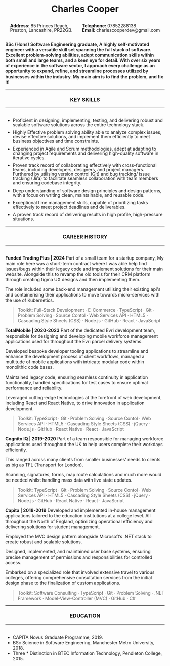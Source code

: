 <h1 style="text-align:center; line-height: 1">Charles Cooper</h1>
<div style="display: flex; width: 100%; justify-content: space-around;">
<p style="line-height: 1"><b>Address: </b>85 Princes Reach,<br> Preston, Lancashire, PR22GB.</p>

<p style="line-height: 1; text-align:start;"><b>Telephone: </b>07852288138<br><b>Email: </b>charlescooperdev@gmail.com</p>
</div>

<p style="font-weight: 600; ">BSc (Hons) Software Engineering graduate, A highly self-motivated engineer with a versatile skill set spanning the full stack of software. Excellent problem-solving abilities, adept communication skills within both small and large teams, and a keen eye for detail. With over six years of experience in the software sector, I approach every challenge as an opportunity to expand, refine, and streamline processes utilized by businesses within the industry. My main aim is to find the problem, and fix it!<p>

<div style="border-bottom: 1px solid black; border-top: 1px solid black">
<h3 style="text-align:center;">KEY SKILLS</h3>
</div>
<br>
<ul >
<li style="line-height: 1; margin-bottom: 10px">Proficient in designing, implementing, testing, and delivering robust and scalable software solutions across the entire technology stack.</li>
<li style="line-height: 1; margin-bottom: 10px">Highly Effective problem solving ability able to analyze complex issues, devise effective solutions, and implement them efficiently to meet business objectives and time constraints.</li>
<li style="line-height: 1; margin-bottom: 10px">Experienced in Agile and Scrum methodologies, adept at adapting to changing project requirements and delivering high-quality software in iterative cycles.</li>
<li style="line-height: 1; margin-bottom: 10px">Proven track record of collaborating effectively with cross-functional teams, including developers, designers, and project managers. Furthered by utilising version control (Git) and bug tracking/ issue tracking (Jira) to facilitate seamless collaboration with team members and ensuring codebase integrity.</li>
<li style="line-height: 1; margin-bottom: 10px">Deep understanding of software design principles and design patterns, with a focus on writing clean, maintainable, and reusable code.</li>
<li style="line-height: 1; margin-bottom: 10px">Exceptional time management skills, capable of prioritizing tasks effectively to meet project deadlines and deliverables.</li>
<li style="line-height: 1; margin-bottom: 10px">A proven track record of delivering results in high profile, high-pressure situations.</li>
</ul>

<div style="border-bottom: 1px solid black; border-top: 1px solid black">
<h3 style="text-align:center;">CAREER HISTORY</h3>
</div>
<br>

**Funded Trading Plus | 2024**
Part of a small team for a startup company, My main role here was a short-term contract where I was able help find issues/bugs within their legacy code and implement solutions for their main website. Alongside this to revamp the old tools for their CRM platform through creating figma UX designs and then implementing them.

The role included some back-end management utilising their existing api's and containerising their applications to move towards micro-services with the use of Kubernetics.

> Toolkit: Full-Stack Development · E-Commerce · TypeScript · Git · Problem Solving · Source Contol · Web Services API · HTML5 · Cascading Style Sheets (CSS) · Node.js · GitHub · React · JavaScript

**TotalMobile | 2020-2023**
Part of the dedicated Evri development team, responsible for designing and developing mobile workforce management applications used for throughout the Evri parcel delivery systems.

Developed bespoke developer tooling applications to streamline and enhance the development process of client workflows, managed a multitude of mobile applications with intricate modular code within monolithic code bases.

Maintained legacy code, ensuring seamless continuity in application functionality, handled specifications for test cases to ensure optimal performance and reliability.

Leveraged cutting-edge technologies at the forefront of web development, including React and React Native, to drive innovation in application development.

> Toolkit: TypeScript · Git · Problem Solving · Source Contol · Web Services API · HTML5 · Cascading Style Sheets (CSS) · jQuery · Node.js · GitHub · React Native · React · JavaScript

**Cognito IQ | 2019-2020**
Part of a team responsible for managing workforce applications used throughout the UK to help users complete their workdays efficiently.

This ranged across many clients from smaller businesses' needs to clients as big as TFL (Transport for London).

Scanning, signatures, forms, map route calculations and much more would be needed whilst handling mass data with live state updates.

> Toolkit: TypeScript · Git · Problem Solving · Source Contol · Web Services API · HTML5 · Cascading Style Sheets (CSS) · jQuery · Node.js · GitHub · React Native · React · JavaScript

**Capita | 2018-2019**
Developed and implemented in-house management applications tailored to the education institutions at a college level. All throughout the North of England, optimizing operational efficiency and delivering solutions for student management.

Employed the MVC design pattern alongside Microsoft’s .NET stack to create robust and scalable solutions.

Designed, implemented, and maintained user base systems, ensuring precise management of permissions and responsibilities for controlled access.

Embarked on a specialized role that involved extensive travel to various colleges, offering comprehensive consultation services from the initial design phase to the finalization of custom applications.

> Toolkit: Software Consulting · TypeScript · Git · Problem Solving · .NET Framework · Model-View-Controller (MVC) · GitHub · C#

<div style="border-bottom: 1px solid black; border-top: 1px solid black">
<h3 style="text-align:center;">EDUCATION</h3>
</div>
<br>

- CAPITA Novus Graduate Programme, 2019.
- BSc Science in Software Engineering, Manchester Metro University, 2018.
- Three * Distinction in BTEC Information Technology, Pendleton College, 2015.